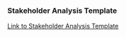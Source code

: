 ### Stakeholder Analysis Template

[Link to Stakeholder Analysis Template](https://docs.google.com/presentation/d/1LIK80uR00tmr7rcrDKuRQkjDlaY-AhAPIoVPIPhoxKk/edit#slide=id.g9455395c98_0_31)
